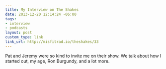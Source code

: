 ```yaml
---
title: My Interview on The Shakes
date: 2013-12-20 12:14:24 -06:00
tags:
- interview
- podcasts
layout: post
custom_type: link
link_url: http://misfitrad.io/theshakes/33
---
```


Pat and Jeremy were so kind to invite me on their show. We talk about how I started out, my age, Ron Burgundy, and a lot more.

